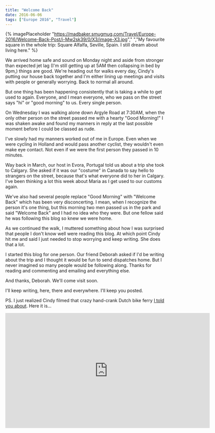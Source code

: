 ```yaml
---
title: "Welcome Back"
date: 2016-06-06
tags: ["Europe 2016", "Travel"]
---
```


{% imagePlaceholder "https://madbaker.smugmug.com/Travel/Europe-2016/Welcome-Back-Post/i-Mw2sk39/0/X3/image-X3.jpg"," ","My favourite square in the whole trip: Square Alfalfa, Seville, Spain. I still dream about living here." %} 

We arrived home safe and sound on Monday night and aside from stronger than expected jet lag (I'm still getting up at 5AM then collapsing in bed by 9pm,) things are good. We're heading out for walks every day, Cindy's putting our house back together and I'm either lining up meetings and visits with people or generally worrying. Back to normal all around.

But one thing has been happening consistently that is taking a while to get used to again. Everyone, and I mean everyone, who we pass on the street says "hi" or "good morning" to us. Every single person.

On Wednesday I was walking alone down Argyle Road at 7:30AM, when the only other person on the street passed me with a hearty "Good Morning!" I was shaken awake and found my manners in reply at the last possible moment before I could be classed as rude.

I've slowly had my manners worked out of me in Europe. Even when we were cycling in Holland and would pass another cyclist, they wouldn't even make eye contact. Not even if we were the first person they passed in 10 minutes.

Way back in March, our host in Evora, Portugal told us about a trip she took to Calgary. She asked if it was our "costume" in Canada to say hello to strangers on the street, because that's what everyone did to her in Calgary. I've been thinking a lot this week about Maria as I get used to our customs again.

We've also had several people replace "Good Morning" with "Welcome Back" which has been very disconcerting. I mean, when I recognize the person it's one thing, but this morning two men passed us in the park and said "Welcome Back" and I had no idea who they were. But one fellow said he was following this blog so knew we were home.

As we continued the walk, I muttered something about how I was surprised that people I don't know well were reading this blog. At which point Cindy hit me and said I just needed to stop worrying and keep writing. She does that a lot.

I started this blog for one person. Our friend Deborah asked if I'd be writing about the trip and I thought it would be fun to send dispatches home. But I never imagined so many people would be following along. Thanks for reading and commenting and emailing and everything else.

And thanks, Deborah. We'll come visit soon.

I'll keep writing, here, there and everywhere. I'll keep you posted.

PS. I just realized Cindy filmed that crazy hand-crank Dutch bike ferry [I told you about](../holland/). Here it is...

<iframe frameborder="0" scrolling="no" width="640" height="360" src="https://api.smugmug.com/services/embed/4976049190_kd7HWFx?width=640&amp;height=360&amp;albumId=60033149&amp;albumKey=8Dbm7K"></iframe>
